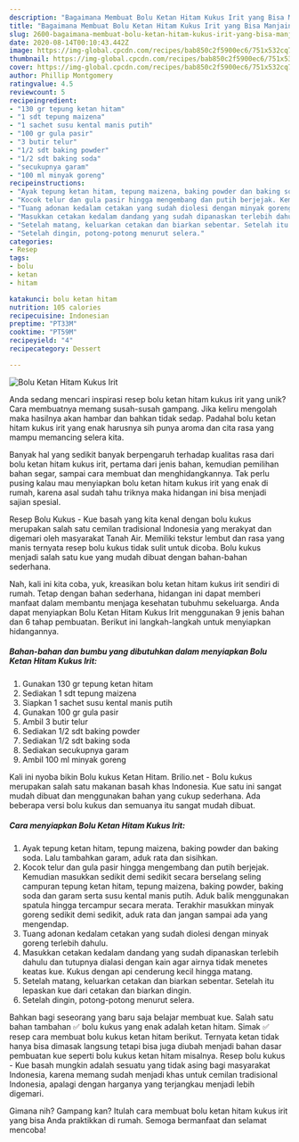 ```yaml
---
description: "Bagaimana Membuat Bolu Ketan Hitam Kukus Irit yang Bisa Manjain Lidah"
title: "Bagaimana Membuat Bolu Ketan Hitam Kukus Irit yang Bisa Manjain Lidah"
slug: 2600-bagaimana-membuat-bolu-ketan-hitam-kukus-irit-yang-bisa-manjain-lidah
date: 2020-08-14T00:10:43.442Z
image: https://img-global.cpcdn.com/recipes/bab850c2f5900ec6/751x532cq70/bolu-ketan-hitam-kukus-irit-foto-resep-utama.jpg
thumbnail: https://img-global.cpcdn.com/recipes/bab850c2f5900ec6/751x532cq70/bolu-ketan-hitam-kukus-irit-foto-resep-utama.jpg
cover: https://img-global.cpcdn.com/recipes/bab850c2f5900ec6/751x532cq70/bolu-ketan-hitam-kukus-irit-foto-resep-utama.jpg
author: Phillip Montgomery
ratingvalue: 4.5
reviewcount: 5
recipeingredient:
- "130 gr tepung ketan hitam"
- "1 sdt tepung maizena"
- "1 sachet susu kental manis putih"
- "100 gr gula pasir"
- "3 butir telur"
- "1/2 sdt baking powder"
- "1/2 sdt baking soda"
- "secukupnya garam"
- "100 ml minyak goreng"
recipeinstructions:
- "Ayak tepung ketan hitam, tepung maizena, baking powder dan baking soda. Lalu tambahkan garam, aduk rata dan sisihkan."
- "Kocok telur dan gula pasir hingga mengembang dan putih berjejak. Kemudian masukkan sedikit demi sedikit secara berselang seling campuran tepung ketan hitam, tepung maizena, baking powder, baking soda dan garam serta susu kental manis putih. Aduk balik menggunakan spatula hingga tercampur secara merata. Terakhir masukkan minyak goreng sedikit demi sedikit, aduk rata dan jangan sampai ada yang mengendap."
- "Tuang adonan kedalam cetakan yang sudah diolesi dengan minyak goreng terlebih dahulu."
- "Masukkan cetakan kedalam dandang yang sudah dipanaskan terlebih dahulu dan tutupnya dialasi dengan kain agar airnya tidak menetes keatas kue. Kukus dengan api cenderung kecil hingga matang."
- "Setelah matang, keluarkan cetakan dan biarkan sebentar. Setelah itu lepaskan kue dari cetakan dan biarkan dingin."
- "Setelah dingin, potong-potong menurut selera."
categories:
- Resep
tags:
- bolu
- ketan
- hitam

katakunci: bolu ketan hitam 
nutrition: 105 calories
recipecuisine: Indonesian
preptime: "PT33M"
cooktime: "PT59M"
recipeyield: "4"
recipecategory: Dessert

---
```



![Bolu Ketan Hitam Kukus Irit](https://img-global.cpcdn.com/recipes/bab850c2f5900ec6/751x532cq70/bolu-ketan-hitam-kukus-irit-foto-resep-utama.jpg)

Anda sedang mencari inspirasi resep bolu ketan hitam kukus irit yang unik? Cara membuatnya memang susah-susah gampang. Jika keliru mengolah maka hasilnya akan hambar dan bahkan tidak sedap. Padahal bolu ketan hitam kukus irit yang enak harusnya sih punya aroma dan cita rasa yang mampu memancing selera kita.

Banyak hal yang sedikit banyak berpengaruh terhadap kualitas rasa dari bolu ketan hitam kukus irit, pertama dari jenis bahan, kemudian pemilihan bahan segar, sampai cara membuat dan menghidangkannya. Tak perlu pusing kalau mau menyiapkan bolu ketan hitam kukus irit yang enak di rumah, karena asal sudah tahu triknya maka hidangan ini bisa menjadi sajian spesial.

Resep Bolu Kukus - Kue basah yang kita kenal dengan bolu kukus merupakan salah satu cemilan tradisional Indonesia yang merakyat dan digemari oleh masyarakat Tanah Air. Memiliki tekstur lembut dan rasa yang manis ternyata resep bolu kukus tidak sulit untuk dicoba. Bolu kukus menjadi salah satu kue yang mudah dibuat dengan bahan-bahan sederhana.


Nah, kali ini kita coba, yuk, kreasikan bolu ketan hitam kukus irit sendiri di rumah. Tetap dengan bahan sederhana, hidangan ini dapat memberi manfaat dalam membantu menjaga kesehatan tubuhmu sekeluarga. Anda dapat menyiapkan Bolu Ketan Hitam Kukus Irit menggunakan 9 jenis bahan dan 6 tahap pembuatan. Berikut ini langkah-langkah untuk menyiapkan hidangannya.

<!--inarticleads1-->

##### Bahan-bahan dan bumbu yang dibutuhkan dalam menyiapkan Bolu Ketan Hitam Kukus Irit:

1. Gunakan 130 gr tepung ketan hitam
1. Sediakan 1 sdt tepung maizena
1. Siapkan 1 sachet susu kental manis putih
1. Gunakan 100 gr gula pasir
1. Ambil 3 butir telur
1. Sediakan 1/2 sdt baking powder
1. Sediakan 1/2 sdt baking soda
1. Sediakan secukupnya garam
1. Ambil 100 ml minyak goreng


Kali ini nyoba bikin Bolu kukus Ketan Hitam. Brilio.net - Bolu kukus merupakan salah satu makanan basah khas Indonesia. Kue satu ini sangat mudah dibuat dan menggunakan bahan yang cukup sederhana. Ada beberapa versi bolu kukus dan semuanya itu sangat mudah dibuat. 

<!--inarticleads2-->

##### Cara menyiapkan Bolu Ketan Hitam Kukus Irit:

1. Ayak tepung ketan hitam, tepung maizena, baking powder dan baking soda. Lalu tambahkan garam, aduk rata dan sisihkan.
1. Kocok telur dan gula pasir hingga mengembang dan putih berjejak. Kemudian masukkan sedikit demi sedikit secara berselang seling campuran tepung ketan hitam, tepung maizena, baking powder, baking soda dan garam serta susu kental manis putih. Aduk balik menggunakan spatula hingga tercampur secara merata. Terakhir masukkan minyak goreng sedikit demi sedikit, aduk rata dan jangan sampai ada yang mengendap.
1. Tuang adonan kedalam cetakan yang sudah diolesi dengan minyak goreng terlebih dahulu.
1. Masukkan cetakan kedalam dandang yang sudah dipanaskan terlebih dahulu dan tutupnya dialasi dengan kain agar airnya tidak menetes keatas kue. Kukus dengan api cenderung kecil hingga matang.
1. Setelah matang, keluarkan cetakan dan biarkan sebentar. Setelah itu lepaskan kue dari cetakan dan biarkan dingin.
1. Setelah dingin, potong-potong menurut selera.


Bahkan bagi seseorang yang baru saja belajar membuat kue. Salah satu bahan tambahan ✅ bolu kukus yang enak adalah ketan hitam. Simak ✅ resep cara membuat bolu kukus ketan hitam berikut. Ternyata ketan tidak hanya bisa dimasak langsung tetapi bisa juga diubah menjadi bahan dasar pembuatan kue seperti bolu kukus ketan hitam misalnya. Resep bolu kukus - Kue basah mungkin adalah sesuatu yang tidak asing bagi masyarakat Indonesia, karena memang sudah menjadi khas untuk cemilan tradisional Indonesia, apalagi dengan harganya yang terjangkau menjadi lebih digemari. 

Gimana nih? Gampang kan? Itulah cara membuat bolu ketan hitam kukus irit yang bisa Anda praktikkan di rumah. Semoga bermanfaat dan selamat mencoba!
